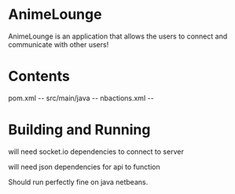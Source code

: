 # AnimeLounge

AnimeLounge is an application that allows the users to connect and communicate with other users! 

# Contents 

pom.xml --
src/main/java --
nbactions.xml --

# Building and Running

will need socket.io dependencies to connect to server

will need json dependencies for api to function


Should run perfectly fine on java netbeans.
